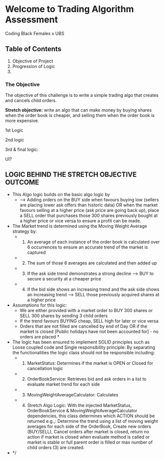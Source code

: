 
# Welcome to Trading Algorithm Assessment
Coding Black Females x UBS

## Table of Contents
1. Objective of Project
2. Progression of Logic
3. 

### The Objective

The objective of this challenge is to write a simple trading algo that creates and cancels child orders.

**Stretch objective:** write an algo that can make money by buying shares when the order book is cheaper, and selling them when the order book is more expensive.


1st Logic


2nd logic


3rd & final logic:

UI?

## LOGIC BEHIND THE STRETCH OBJECTIVE OUTCOME
*  This Algo logic builds on the basic algo logic by
    * --> Adding orders on the BUY side when favours buying low (sellers are placing lower ask offers than historic data) OR when the market favours selling at a higher price (ask price are going back up), place a SELL order that purchases those 300 shares previously bought at a higher price or vice versa to ensure a profit can be made.
* The Market trend is determined using the Moving Weight Average strategy by:
    * 1. An average of each instance of the order book is calculated over 6 occurrences to ensure an accurate trend of the market is captured
    * 2. The sum of those 6 averages are calculated and then added up
    * 3. If the ask side trend demonstrates a strong decline --> BUY to secure a security at a cheaper price
    * 4. If the bid side shows an increasing trend and the ask side shows an increasing trend -->  SELL those previously acquired shares at a higher price
* Assumptions for this logic:
    * We are either provided with a market order to BUY 300 shares or SELL 300 shares by sending 3 child orders
    * If the trend favours BUYING cheap, SELL high for later or vice versa
    * Orders that are not filled are cancelled by end of Day OR if the market is closed [Public holidays have not been accounted for] - no orders are placed *
* The logic has been ensured to implement SOLID principles such as Loose coupled code and Single responsibility principle: By separating the functionalities the logic class should not be responsible including:
  * 1. MarketStatus: Determines if the market is OPEN or Closed for cancellation logic
  * 2. OrderBookService: Retrieves bid and ask orders in a list to evaluate market trend for each side
  * 3. MovingWeightAverageCalculator: Calculates
  * 4. Stretch Algo Logic: With the injected  MarketStatus, OrderBookService & MovingWeightAverageCalculator dependencies, this class determines which ACTION should be returned e.g.,: Determine the trend using a list of moving weight averages for each side of the OrderBook, Create new orders (BUY/SELL), Cancel orders after market is closed, return no action if market is closed when evaluate method is called or market is stable or full parent order is filled or max number of child orders (3) are created.
*  */


